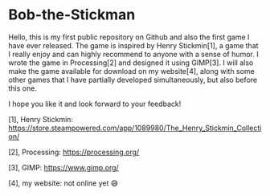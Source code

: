 # Bob-the-Stickman

Hello, this is my first public repository on Github and also the first game I have ever released. The game is inspired by Henry Stickmin[1], a game that I really enjoy and can highly recommend to anyone with a sense of humor. I wrote the game in Processing[2] and designed it using GIMP[3]. I will also make the game available for download on my website[4], along with some other games that I have partially developed simultaneously, but also before this one.



I hope you like it and look forward to your feedback!


[1], Henry Stickmin: https://store.steampowered.com/app/1089980/The_Henry_Stickmin_Collection/

[2], Processing: https://processing.org/

[3], GIMP: https://www.gimp.org/

[4], my website: not online yet 😅

